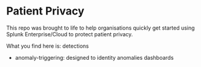 # Patient Privacy

This repo was brought to life to help organisations quickly get started using Splunk Enterprise/Cloud to protect patient privacy.

What you find here is:
detections
- anomaly-triggering: designed to identity anomalies
dashboards


